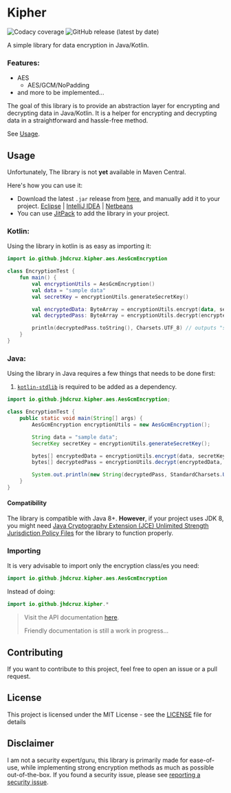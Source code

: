 # Kipher

![Codacy coverage](https://img.shields.io/codacy/coverage/79a33e548aff4d96973084c99efaf462?color=%232459ED&label=Coverage&logo=codacy&style=for-the-badge) ![GitHub release (latest by date)](https://img.shields.io/github/v/release/jhdcruz/kipher?color=green&logo=github&style=for-the-badge)

A simple library for data encryption in Java/Kotlin.

### Features:

- AES
    - AES/GCM/NoPadding
- and more to be implemented...

The goal of this library is to provide an abstraction layer for encrypting and decrypting data in Java/Kotlin. It is a
helper for encrypting and decrypting data in a straightforward and hassle-free method.

See [Usage](#usage).

## Usage

Unfortunately, The library is not **yet** available in Maven Central.

Here's how you can use it:

- Download the latest `.jar` release from [here](https://github.com/jhdcruz/kipher/releases/latest), and manually add it
  to your
  project. [Eclipse](https://stackoverflow.com/questions/2824515/how-to-add-external-library-properly-in-eclipse) | [IntelliJ IDEA](https://www.jetbrains.com/help/idea/library.html#define-library) | [Netbeans](https://stackoverflow.com/questions/4879903/how-to-add-a-jar-in-netbeans)
- You can use [JitPack](https://jitpack.io/) to add the library in your project.

### Kotlin:

Using the library in kotlin is as easy as importing it:

```kotlin
import io.github.jhdcruz.kipher.aes.AesGcmEncryption

class EncryptionTest {
    fun main() {
        val encryptionUtils = AesGcmEncryption()
        val data = "sample data"
        val secretKey = encryptionUtils.generateSecretKey()

        val encryptedData: ByteArray = encryptionUtils.encrypt(data, secretKey)
        val decryptedPass: ByteArray = encryptionUtils.decrypt(encryptedData, secretKey)

        println(decryptedPass.toString(), Charsets.UTF_8) // outputs "sample data"
    }
}
```

### Java:

Using the library in Java requires a few things that needs to be done first:

1. [`kotlin-stdlib`](https://mvnrepository.com/artifact/org.jetbrains.kotlin/kotlin-stdlib/1.8.0) is required to be
   added as a dependency.

```java
import io.github.jhdcruz.kipher.aes.AesGcmEncryption;

class EncryptionTest {
    public static void main(String[] args) {
        AesGcmEncryption encryptionUtils = new AesGcmEncryption();

        String data = "sample data";
        SecretKey secretKey = encryptionUtils.generateSecretKey();

        bytes[] encryptedData = encryptionUtils.encrypt(data, secretKey);
        bytes[] decryptedPass = encryptionUtils.decrypt(encryptedData, secretKey);

        System.out.println(new String(decryptedPass, StandardCharsets.UTF_8)); // outputs "sample data"
    }
}
```

#### Compatibility

The library is compatible with Java 8+. **However**, if your project uses JDK 8, you might need
[Java Cryptography Extension (JCE) Unlimited Strength Jurisdiction Policy Files](https://www.oracle.com/java/technologies/javase-jce-all-downloads.html)
for the library to function properly.

### Importing

It is very advisable to import only the encryption class/es you need:

```kotlin
import io.github.jhdcruz.kipher.aes.AesGcmEncryption
```

Instead of doing:

```kotlin
import io.github.jhdcruz.kipher.*
```

> Visit the API documentation [here](https://jhdcruz.github.io/kipher/).
>
> Friendly documentation is still a work in progress...

## Contributing

If you want to contribute to this project, feel free to open an issue or a pull request.

## License

This project is licensed under the MIT License - see the [LICENSE](./LICENSE.txt) file for details

## Disclaimer

I am not a security expert/guru, this library is primarily made for ease-of-use, while implementing strong encryption
methods as much as possible out-of-the-box. If you found a security issue, please
see [reporting a security issue](./SECURITY.md).
